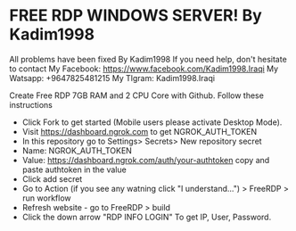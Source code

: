 # FREE RDP WINDOWS SERVER! By Kadim1998
All problems have been fixed By Kadim1998
If you need help, don't hesitate to contact
My Facebook: https://www.facebook.com/Kadim1998.Iraqi
My Watsapp: +9647825481215
My Tlgram: Kadim1998.Iraqi

Create Free RDP 7GB RAM and 2 CPU Core with Github.
Follow these instructions

+ Click Fork to get started (Mobile users please activate Desktop Mode).
+ Visit https://dashboard.ngrok.com to get NGROK_AUTH_TOKEN
+ In this repository go to Settings> Secrets> New repository secret
+ Name: NGROK_AUTH_TOKEN
+ Value: https://dashboard.ngrok.com/auth/your-authtoken copy and paste authtoken in the value
+ Click add secret
+ Go to Action (if you see any watning click "I understand...") > FreeRDP > run workflow
+ Refresh website - go to FreeRDP > build
+ Click the down arrow "RDP INFO LOGIN" To get IP, User, Password.

